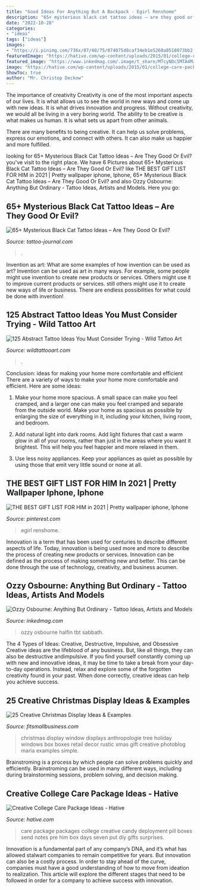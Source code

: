 ```yaml
---
title: "Good Ideas For Anything But A Backpack - Egirl Renshome"
description: "65+ mysterious black cat tattoo ideas – are they good or evil?"
date: "2022-10-28"
categories:
- "ideas"
tags: ["ideas"]
images:
- "https://i.pinimg.com/736x/07/40/75/074075d8caf34eb1e5260a8518073bb2.jpg"
featuredImage: "https://hative.com/wp-content/uploads/2015/01/college-care-package-ideas/6-creative-college-care-package-ideas.jpg"
featured_image: "https://www.inkedmag.com/.image/t_share/MTcyNDc5MTA4MzQzODAxNzcw/ozzy-3.jpg"
image: "https://hative.com/wp-content/uploads/2015/01/college-care-package-ideas/6-creative-college-care-package-ideas.jpg"
ShowToc: true
author: "Mr. Christop Deckow"
---
```



The importance of creativity
Creativity is one of the most important aspects of our lives. It is what allows us to see the world in new ways and come up with new ideas. It is what drives innovation and progress.
Without creativity, we would all be living in a very boring world. The ability to be creative is what makes us human. It is what sets us apart from other animals.

There are many benefits to being creative. It can help us solve problems, express our emotions, and connect with others. It can also make us happier and more fulfilled.

	

		
looking for 65+ Mysterious Black Cat Tattoo Ideas – Are They Good Or Evil? you've visit to the right place. We have 6 Pictures about 65+ Mysterious Black Cat Tattoo Ideas – Are They Good Or Evil? like THE BEST GIFT LIST FOR HIM in 2021 | Pretty wallpaper iphone, Iphone, 65+ Mysterious Black Cat Tattoo Ideas – Are They Good Or Evil? and also Ozzy Osbourne: Anything But Ordinary - Tattoo Ideas, Artists and Models. Here you go:
		
    
## 65+ Mysterious Black Cat Tattoo Ideas – Are They Good Or Evil?

<img loading=lazy src="https://tattoo-journal.com/wp-content/uploads/2016/08/black-cat-tattoo27-650x650.jpg" onerror="this.onerror=null;this.src='https://tse4.mm.bing.net/th?id=OIP.XWKNAvRE_dJ5j3FRpHE6SQHaHa&amp;pid=15.1';" alt="65+ Mysterious Black Cat Tattoo Ideas – Are They Good Or Evil?">

_Source: tattoo-journal.com_

>. 

	

Invention as art: What are some examples of how invention can be used as art?
Invention can be used as art in many ways. For example, some people might use invention to create new products or services. Others might use it to improve current products or services. still others might use it to create new ways of life or business. There are endless possibilities for what could be done with invention!

    
## 125 Abstract Tattoo Ideas You Must Consider Trying - Wild Tattoo Art

<img loading=lazy src="https://www.wildtattooart.com/wp-content/uploads/2019/06/abstract-tattoo-33.jpg" onerror="this.onerror=null;this.src='https://tse3.mm.bing.net/th?id=OIP.4x6c9FG947DXeRbGe-HeKAHaMM&amp;pid=15.1';" alt="125 Abstract Tattoo Ideas You Must Consider Trying - Wild Tattoo Art">

_Source: wildtattooart.com_

>. 

	

Conclusion: ideas for making your home more comfortable and efficient
There are a variety of ways to make your home more comfortable and efficient. Here are some ideas: 
1. Make your home more spacious. A small space can make you feel cramped, and a larger one can make you feel cramped and separate from the outside world. Make your home as spacious as possible by enlarging the size of everything in it, including your kitchen, living room, and bedroom.

2. Add natural light into dark rooms. Add light fixtures that cast a warm glow in all of your rooms, rather than just in the areas where you want it brightest. This will help you feel happier and more relaxed in them.

3. Use less noisy appliances. Keep your appliances as quiet as possible by using those that emit very little sound or none at all.

    
## THE BEST GIFT LIST FOR HIM In 2021 | Pretty Wallpaper Iphone, Iphone

<img loading=lazy src="https://i.pinimg.com/736x/07/40/75/074075d8caf34eb1e5260a8518073bb2.jpg" onerror="this.onerror=null;this.src='https://tse3.mm.bing.net/th?id=OIP.9wY2gKtJi3ohYXOFRM6XdQHaOb&amp;pid=15.1';" alt="THE BEST GIFT LIST FOR HIM in 2021 | Pretty wallpaper iphone, Iphone">

_Source: pinterest.com_

>egirl renshome. 

	

Innovation is a term that has been used for centuries to describe different aspects of life. Today, innovation is being used more and more to describe the process of creating new products or services. Innovation can be defined as the process of making something new and better. This can be done through the use of technology, creativity, and business acumen.

    
## Ozzy Osbourne: Anything But Ordinary - Tattoo Ideas, Artists And Models

<img loading=lazy src="https://www.inkedmag.com/.image/t_share/MTcyNDc5MTA4MzQzODAxNzcw/ozzy-3.jpg" onerror="this.onerror=null;this.src='https://tse1.mm.bing.net/th?id=OIP.G-OrX5Cdh01kRDYIkZ5A_QHaLH&amp;pid=15.1';" alt="Ozzy Osbourne: Anything But Ordinary - Tattoo Ideas, Artists and Models">

_Source: inkedmag.com_

>ozzy osbourne halfin tbt sabbath. 

	

The 4 Types of Ideas: Creative, Destructive, Impulsive, and Obsessive
Creative ideas are the lifeblood of any business. But, like all things, they can also be destructive andimpulsive. If you find yourself constantly coming up with new and innovative ideas, it may be time to take a break from your day-to-day operations. Instead, relax and explore some of the forgotten creativity found in your past. When done correctly, creative ideas can help you achieve success.

    
## 25 Creative Christmas Display Ideas &amp; Examples

<img loading=lazy src="https://fitsmallbusiness.com/wp-content/uploads/2016/11/anthro-box-tree.jpg" onerror="this.onerror=null;this.src='https://tse2.mm.bing.net/th?id=OIP.SRaag25aeUP1D02l1N0fPwHaJ4&amp;pid=15.1';" alt="25 Creative Christmas Display Ideas &amp; Examples">

_Source: fitsmallbusiness.com_

>christmas display window displays anthropologie tree holiday windows box boxes retail decor rustic xmas gift creative photoblog maria examples simple. 

	

Brainstroming is a process by which people can solve problems quickly and efficiently. Brainstroming can be used in many different ways, including during brainstorming sessions, problem solving, and decision making.

    
## Creative College Care Package Ideas - Hative

<img loading=lazy src="https://hative.com/wp-content/uploads/2015/01/college-care-package-ideas/6-creative-college-care-package-ideas.jpg" onerror="this.onerror=null;this.src='https://tse2.mm.bing.net/th?id=OIP.h1k7ObZoeLpt0Ysoymv19QHaJ7&amp;pid=15.1';" alt="Creative College Care Package Ideas - Hative">

_Source: hative.com_

>care package packages college creative candy deployment pill boxes send notes pre him box days seven put diy gifts surprises. 

	

Innovation is a fundamental part of any company’s DNA, and it’s what has allowed stalwart companies to remain competitive for years. But innovation can also be a costly process. In order to stay ahead of the curve, companies must have a good understanding of how to move from ideation to realization. This article will explore the different stages that need to be followed in order for a company to achieve success with innovation.

